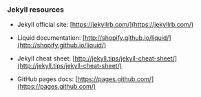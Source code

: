 ### Jekyll resources

 * Jekyll official site: [https://jekyllrb.com/](https://jekyllrb.com/)
 
 * Liquid documentation: [http://shopify.github.io/liquid/](http://shopify.github.io/liquid/)
 
 * Jekyll cheat sheet: [http://jekyll.tips/jekyll-cheat-sheet/](http://jekyll.tips/jekyll-cheat-sheet/)
 
 * GitHub pages docs: [https://pages.github.com/](https://pages.github.com/)

 <!-- next-slide -->